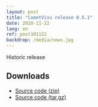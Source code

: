```yaml
---
layout: post
title: "CometVisu release 0.5.1"
date: 2010-11-22
lang: en
ref: post101122
backdrop: /media/news.jpg
---
```


Historic release

Downloads
---------

* [Source code (zip)](https://github.com/CometVisu/CometVisu/archive/v0.5.1.zip)
* [Source code (tar.gz)](https://github.com/CometVisu/CometVisu/archive/v0.5.1.tar.gz)